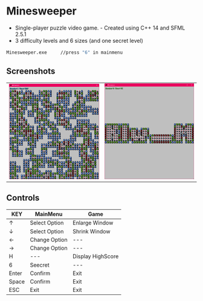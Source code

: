 ﻿# Minesweeper

- Single-player puzzle video game. - Created using C++ 14 and SFML 2.5.1
- 3 difficulty levels and 6 sizes (and one secret level)

```sh
Minesweeper.exe     //press "6" in mainmenu
```

## Screenshots
| | |
| ------ | ------ |
| ![Photo](https://github.com/Clwmm/Minesweeper/blob/master/Minesweeper/res/ss1.png) | ![Photo](https://github.com/Clwmm/Minesweeper/blob/master/Minesweeper/res/ss2.png) |


## Controls
| KEY | MainMenu | Game |
| ------ | ------ | ------ |
| ↑ | Select Option | Enlarge Window |
| ↓ | Select Option | Shrink Window |
| ← | Change Option | --- |
| → | Change Option | --- |
| H | --- | Display HighScore | 
| 6 | Seecret | --- |
| Enter | Confirm | Exit |
| Space | Confirm | Exit |
| ESC | Exit | Exit |